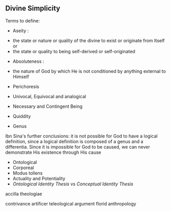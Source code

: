 ## Divine Simplicity

Terms to define:

- Aseity :

* the state or nature or quality of the divine to exist or originate from Itself or
* the state or quality to being self-derived or self-originated

- Absoluteness :

* the nature of God by which He is not conditioned by anything external to Himself

- Perichoresis

- Univocal, Equivocal and analogical

- Necessary and Contingent Being

- Quiddity
- Genus

Ibn Sina's further conclusions: it is not
possible for God to have a logical definition, since a logical
definition is composed of a genus and a differentia. Since it
is impossible for God to be caused, we can never demonstrate His existence through His cause

- Ontological
- Corporeal
- Modus tollens
- Actuality and Potentiality
- _Ontological Identity Thesis_ vs _Conceptual Identity Thesis_


accilla theologiae

contrivance
artificer
teleological argument
florid
anthropology